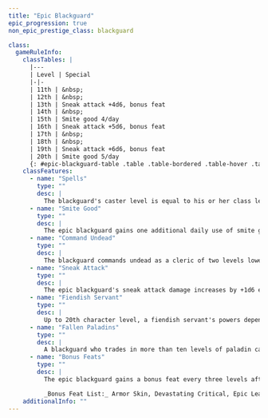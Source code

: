 ```yaml
---
title: "Epic Blackguard"
epic_progression: true
non_epic_prestige_class: blackguard

class:
  gameRuleInfo:
    classTables: |
      |---
      | Level | Special
      |-|-
      | 11th | &nbsp;
      | 12th | &nbsp;
      | 13th | Sneak attack +4d6, bonus feat
      | 14th | &nbsp;
      | 15th | Smite good 4/day
      | 16th | Sneak attack +5d6, bonus feat
      | 17th | &nbsp;
      | 18th | &nbsp;
      | 19th | Sneak attack +6d6, bonus feat
      | 20th | Smite good 5/day
      {: #epic-blackguard-table .table .table-bordered .table-hover .table-striped data-caption="Table: The Epic Blackguard" }
    classFeatures:
      - name: "Spells"
        type: ""
        desc: |
          The blackguard's caster level is equal to his or her class level. The blackguard's number of spells per day does not increase after 10th level.
      - name: "Smite Good"
        type: ""
        desc: |
          The epic blackguard gains one additional daily use of smite good every 5 levels after 10th.  The epic blackguard adds his or her class level to damage with any smite good attack, as normal.
      - name: "Command Undead"
        type: ""
        desc: |
          The blackguard commands undead as a cleric of two levels lower, as normal.
      - name: "Sneak Attack"
        type: ""
        desc: |
          The epic blackguard's sneak attack damage increases by +1d6 every three levels after 10th.
      - name: "Fiendish Servant"
        type: ""
        desc: |
          Up to 20th character level, a fiendish servant's powers depend on its master's character level, not his or her blackguard class level. After that, they depend on his or her blackguard level. For every five blackguard levels above 10th the fiendish servant gains +2 bonus Hit Dice, its natural armor in-creases by +2, and its Strength and Intelligence each increase by +1.
      - name: "Fallen Paladins"
        type: ""
        desc: |
          A blackguard who trades in more than ten levels of paladin can gain more than ten levels of blackguard, but only if his character level is 21st or higher.
      - name: "Bonus Feats"
        type: ""
        desc: |
          The epic blackguard gains a bonus feat every three levels after 10th. These bonus feats must be selected from the list below.

          _Bonus Feat List:_ Armor Skin, Devastating Critical, Epic Leadership, Epic Prowess, Epic Reputation, Epic Toughness, Epic Weapon Focus, Great Smiting, Improved Aura of Despair, Improved Combat Casting, Improved Sneak Attack, Improved Spell Capacity, Legendary Commander, Legendary Rider, Lingering Damage, Negative Energy Burst, Overwhelming Critical, Perfect Health, Permanent Emanation, Planar Turning, Spontaneous Spell, Undead Mastery, Unholy Strike, Widen Aura of Despair, Zone of Animation.
    additionalInfo: ""
---
```

